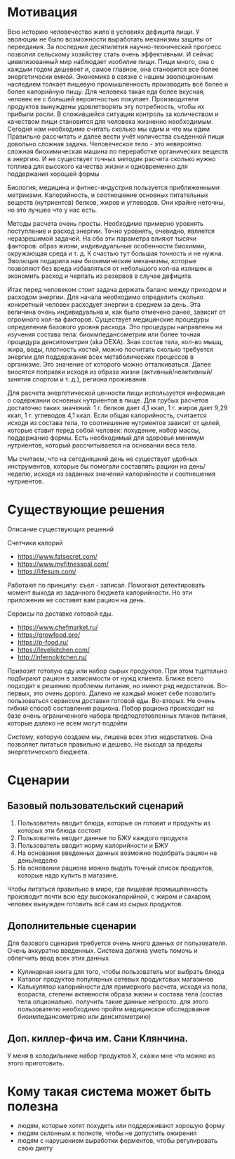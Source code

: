 # Мотивация

Всю историю человечество жило в условиях дефицита пищи. У эволюции не было возможности выработать механизмы защиты от переедания. За последние десятилетия научно-технический прогресс позволил сельскому хозяйству стать очень эффективным. И сейчас цивилизованный мир наблюдает изобилие пищи. Пищи много, она с каждым годом дешевеет и, самое главное, она становится все более энергетически емкой. Экономика в связке с нашим эволюционным наследием толкает пищевую промышленность производить всё более и более калорийную пищу. Для человека такая еда более вкусная, человек ее с большей вероятностью покупает. Производители продуктов вынуждены удовлетворять эту потребность, чтобы их прибыли росли.
В сложившейся ситуации контроль за количеством и качеством пищи становится для человека жизненно необходимым. Сегодня нам необходимо считать сколько мы едим и что мы едим
Правильно рассчитать и далее вести учёт количества съеденной пищи довольно сложная задача. Человеческое тело - это невероятно сложная биохимическая машина по переработке органических веществ в энергию. И не существует точных методик расчета сколько нужно топлива для высокого качества жизни и одновременно для поддержания хорошей формы

Биология, медицина и фитнес-индустрия пользуется приближенными метриками. Калорийность, и соотношение основных питательных веществ (нутриентов) белков, жиров и углеводов. Они крайне неточны, но это лучшее что у нас есть.

Методы расчета очень просты. Необходимо примерно уровнять поступление и расход энергии. Точно уровнять, очевидно, является неразрешимой задачей. На оба эти параметра влияют тысячи факторов: образ жизни, индивидуальные особенности биохимии, окружающая среда и т. д.
К счастью тут большая точность и не нужна. Эволюция подарила нам биохимические механизмы, которые позволяют без вреда избавляться от небольшого кол-ва излишек и экономить расход и черпать из резервов в случае дефицита.

Итак перед человеком стоит задача держать баланс между приходом и расходом энергии. Для начала необходимо определить сколько конкретный человек расходует энергии в среднем за день. Эта величина очень индивидуальна и, как было отмечено ранее, зависит от огромного кол-ва факторов. Существует медицинские процедуры определения базового уровня расхода. Это процедуры направлены на изучения состава тела: биоимпедансометрия или более точная процедура денситометрия (aka DEXA). Зная состав тела, кол-во мышц, жира, воды, плотность костей, можно посчитать сколько требуется энергии для поддержания всех метаболических процессов в организме. Это значение от которого можно отталкиваться. Далее вносятся поправки исходя из образа жизни (активный/неактивный/занятия спортом и т. д.), региона проживания.

Для расчета энергетической ценности пищи используется информация о содержании основных нутриентов в пище. Для грубых расчетов достаточно таких значений: 1 г. белков дает 4,1 ккал, 1 г. жиров дает 9,29 ккал, 1 г. углеводов 4,1 ккал. Если общая калорийность, считается исходя из состава тела, то соотнешение нутриентов зависит от целей, которые ставит перед собой человек: похудение, набор массы, поддержание формы. Есть необходимый для здоровья минимум нутриентов, который рассчитывается на основании веса тела.

Мы считаем, что на сегодняшний день не существует удобных инструментов, которые бы помогали составлять рацион на день/неделю, исходя из заданных значений калорийности и соотнешения нутриентов.

# Существующие решения

Описание существующих решений

Счетчики калорий

- https://www.fatsecret.com/
- https://www.myfitnesspal.com/
- https://lifesum.com/

Работают по принципу: съел - записал. Помогают детектировать момент выхода из заданного бюджета калорийности. Но эти приложения не составят вам рацион на день.


Сервисы по доставке готовой еды.

- https://www.chefmarket.ru/
- https://growfood.pro/
- https://p-food.ru/
- https://levelkitchen.com/
- http://infernokitchen.ru/

Привозят готовую еду или набор сырых продуктов. При этом тщательно подбирают рацион в зависимости от нужд клиента. Ближе всего подходят к решению проблемы питания, но имеют ряд недостатков.
Во-первых, это очень дорого. Далеко не каждый может себе позволить пользоваться сервисом доставки готовой еды.
Во-вторых. Не очень гибкий способ составления рациона. Побор рациона происходит на базе очень ограниченного набора предподготовленных планов питания, которые далеко не всем могут подойти

Систему, которую создаем мы, лишена всех этих недостатков. Она позволяет питаться правильно и дешево. Не выходя за пределы энергетического бюджета.

# Сценарии

## Базовый пользовательский сценарий

1. Пользователь вводит блюда, которые он готовит и продукты из которых эти блюда состоят
2. Пользователь вводит данные по БЖУ каждого продукта
3. Пользователь вводит норму калорийности и БЖУ
4. На основании введенных данных возможно подобрать рацион на день/неделю
5. На основании рациона можно выдать точный список продуктов, которые надо купить в магазине.

Чтобы питаться правильно в мире, где пищевая промышленность производит почти всю еду высококалорийной, с жиром и сахаром, человек вынужден готовить всё сам из сырых продуктов.


## Дополнительные сценарии

Для базового сценария требуется очень много данных от пользователя. Очень аккуратно введенных. Система должна уметь помочь и облегчить ввод всех этих данных

- Кулинарная книга для того, чтобы пользователь мог выбрать блюда
- Каталог продуктов популярных сетевых продуктовых магазинов
- Калькулятор калорийности для примерного расчета, исходя из пола, возраста, степени активности образа жизни и состава тела (состав тела опционально. получить такие данные непросто. для этого пользователю необходимо пройти медицинское обследование биоимпедансометрию или денситометрию)


## Доп. киллер-фича им. Сани Клянчина.

У меня в холодильнике набор продуктов X, скажи мне что можно из этого приготовить.


# Кому такая система может быть полезна

- людям, которые хотят похудеть или поддерживают хорошую форму
- людям склонным к полноте, чтобы не допустить ожирения
- людям с нарушением выработки ферментов, чтобы регулировать свою диету
